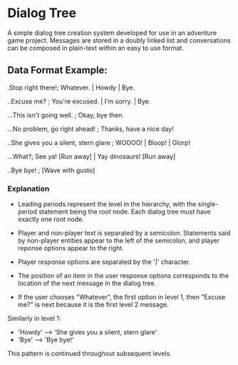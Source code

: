 # Dialog Tree
A simple dialog tree creation system developed for use in an adventure game project. Messages are stored in a doubly linked list and conversations can be composed in plain-text within an easy to use format. 

## Data Format Example:
.Stop right there!; Whatever. | Howdy | Bye.

..Excuse me? ; You're excused. | I'm sorry. | Bye.

...This isn't going well. ; Okay, bye then. 

...No problem, go right ahead! ; Thanks, have a nice day!

..She gives you a silent, stern glare ; WOOOO! | Bloop! | Glorp!

...What?; See ya! [Run away] | Yay dinosaurs! [Run away] 

..Bye bye! ; [Wave with gusto]

### Explanation
* Leading periods represent the level in the hierarchy, with the single-period statement being the root node. Each dialog tree must have exactly one root node. 

* Player and non-player text is separated by a semicolon. Statements said by non-player entities appear to the left of the semicolon, and player reponse options appear to the right.

* Player response options are separated by the '|' character.

* The position of an item in the user response options corresponds to the location of the next message in the dialog tree. 

* If the user chooses "Whatever", the first option in level 1, then "Excuse me?" is next because it is the first level 2 message.   

Similarly in level 1:
* 'Howdy' --> 'She gives you a silent, stern glare'
* 'Bye' --> 'Bye bye!'

This pattern is continued throughout subsequent levels. 
